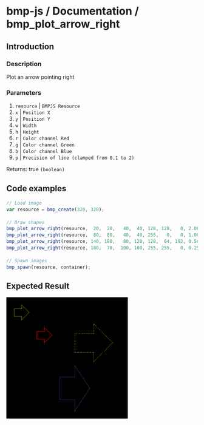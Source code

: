 # bmp-js / Documentation / bmp_plot_arrow_right
## Introduction

### Description

Plot an arrow pointing right

### Parameters

1. `resource` | `BMPJS Resource`
2. `x` | `Position X`
3. `y` | `Position Y`
4. `w` | `Width`
5. `h` | `Height`
6. `r` | `Color channel Red`
7. `g` | `Color channel Green`
8. `b` | `Color channel Blue`
9. `p` | `Precision of line (clamped from 0.1 to 2)`

Returns: true `(boolean)`

## Code examples

```js
// Load image
var resource = bmp_create(320, 320);

// Draw shapes
bmp_plot_arrow_right(resource,  20,  20,   40,  40, 128, 128,   0, 2.00);
bmp_plot_arrow_right(resource,  80,  80,   40,  40, 255,   0,   0, 1.00);
bmp_plot_arrow_right(resource, 140, 180,   80, 120, 128,  64, 192, 0.50);
bmp_plot_arrow_right(resource, 180,  70,  100, 100, 255, 255,   0, 0.25);

// Spawn images
bmp_spawn(resource, container);
```

## Expected Result

![expected-result](./img/039.png)
